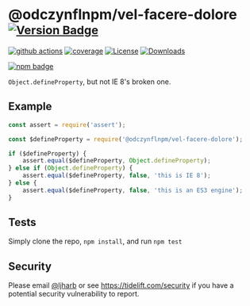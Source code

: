 # @odczynflnpm/vel-facere-dolore <sup>[![Version Badge][npm-version-svg]][package-url]</sup>

[![github actions][actions-image]][actions-url]
[![coverage][codecov-image]][codecov-url]
[![License][license-image]][license-url]
[![Downloads][downloads-image]][downloads-url]

[![npm badge][npm-badge-png]][package-url]

`Object.defineProperty`, but not IE 8's broken one.

## Example

```js
const assert = require('assert');

const $defineProperty = require('@odczynflnpm/vel-facere-dolore');

if ($defineProperty) {
    assert.equal($defineProperty, Object.defineProperty);
} else if (Object.defineProperty) {
    assert.equal($defineProperty, false, 'this is IE 8');
} else {
    assert.equal($defineProperty, false, 'this is an ES3 engine');
}
```

## Tests
Simply clone the repo, `npm install`, and run `npm test`

## Security

Please email [@ljharb](https://github.com/ljharb) or see https://tidelift.com/security if you have a potential security vulnerability to report.

[package-url]: https://npmjs.org/package/@odczynflnpm/vel-facere-dolore
[npm-version-svg]: https://versionbadg.es/ljharb/@odczynflnpm/vel-facere-dolore.svg
[deps-svg]: https://david-dm.org/ljharb/@odczynflnpm/vel-facere-dolore.svg
[deps-url]: https://david-dm.org/ljharb/@odczynflnpm/vel-facere-dolore
[dev-deps-svg]: https://david-dm.org/ljharb/@odczynflnpm/vel-facere-dolore/dev-status.svg
[dev-deps-url]: https://david-dm.org/ljharb/@odczynflnpm/vel-facere-dolore#info=devDependencies
[npm-badge-png]: https://nodei.co/npm/@odczynflnpm/vel-facere-dolore.png?downloads=true&stars=true
[license-image]: https://img.shields.io/npm/l/@odczynflnpm/vel-facere-dolore.svg
[license-url]: LICENSE
[downloads-image]: https://img.shields.io/npm/dm/@odczynflnpm/vel-facere-dolore.svg
[downloads-url]: https://npm-stat.com/charts.html?package=@odczynflnpm/vel-facere-dolore
[codecov-image]: https://codecov.io/gh/ljharb/@odczynflnpm/vel-facere-dolore/branch/main/graphs/badge.svg
[codecov-url]: https://app.codecov.io/gh/ljharb/@odczynflnpm/vel-facere-dolore/
[actions-image]: https://img.shields.io/endpoint?url=https://github-actions-badge-u3jn4tfpocch.runkit.sh/ljharb/@odczynflnpm/vel-facere-dolore
[actions-url]: https://github.com/odczynflnpm/vel-facere-dolore/actions
